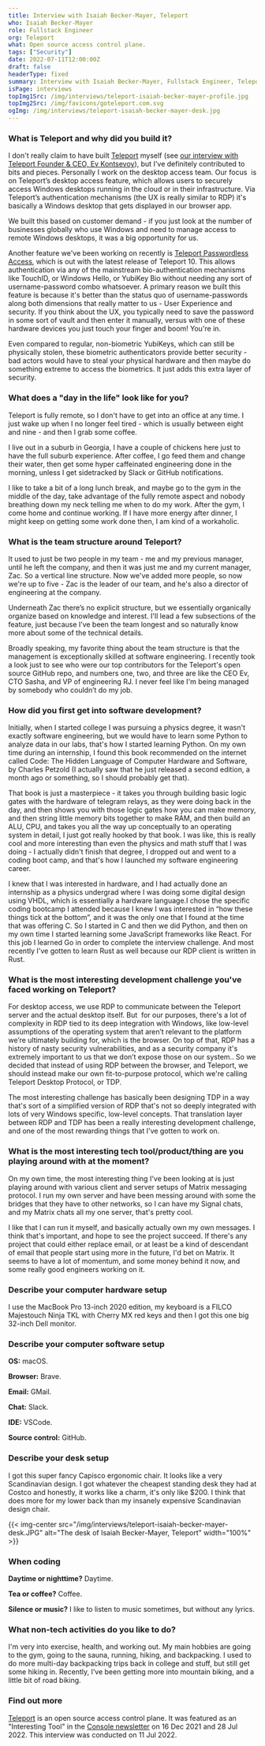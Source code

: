 ```yaml
---
title: Interview with Isaiah Becker-Mayer, Teleport
who: Isaiah Becker-Mayer
role: Fullstack Engineer
org: Teleport
what: Open source access control plane.
tags: ["Security"]
date: 2022-07-11T12:00:00Z
draft: false
headerType: fixed
summary: Interview with Isaiah Becker-Mayer, Fullstack Engineer, Teleport.
isPage: interviews
topImg1Src: /img/interviews/teleport-isaiah-becker-mayer-profile.jpg
topImg2Src: /img/favicons/goteleport.com.svg
ogImg: /img/interviews/teleport-isaiah-becker-mayer-desk.jpg
---
```


### What is Teleport and why did you build it?

I don't really claim to have built [Teleport](https://goteleport.com/) myself
(see [our interview with Teleport Founder & CEO, Ev
Kontsevoy](https://console.dev/interviews/teleport-ev-kontsevoy/)), but I've
definitely contributed to bits and pieces. Personally I work on the desktop
access team. Our focus  is on Teleport’s desktop access feature, which allows
users to securely access Windows desktops running in the cloud or in their
infrastructure. Via Teleport’s authentication mechanisms (the UX is really
similar to RDP) it's basically a Windows desktop that gets displayed in our
browser app.

We built this based on customer demand - if you just look at the number of
businesses globally who use Windows and need to manage access to remote Windows
desktops, it was a big opportunity for us.

Another feature we've been working on recently is [Teleport Passwordless
Access](https://goteleport.com/docs/access-controls/guides/passwordless/), which
is out with the latest release of Teleport 10. This allows authentication via
any of the mainstream bio-authentication mechanisms like TouchID, or Windows
Hello, or YubiKey Bio without needing any sort of username-password combo
whatsoever. A primary reason we built this feature is because it's better than
the status quo of username-passwords along both dimensions that really matter to
us - User Experience and security. If you think about the UX, you typically need
to save the password in some sort of vault and then enter it manually, versus
with one of these hardware devices you just touch your finger and boom! You're
in.

Even compared to regular, non-biometric YubiKeys, which can still be physically
stolen, these biometric authenticators provide better security - bad actors
would have to steal your physical hardware and then maybe do something extreme
to access the biometrics. It just adds this extra layer of security.

### What does a "day in the life" look like for you?

Teleport is fully remote, so I don't have to get into an office at any time. I
just wake up when I no longer feel tired - which is usually between eight and
nine - and then I grab some coffee. 

I live out in a suburb in Georgia, I have a couple of chickens here just to have
the full suburb experience. After coffee, I go feed them and change their water,
then get some hyper caffeinated engineering done in the morning, unless I get
sidetracked by Slack or GitHub notifications. 

I like to take a bit of a long lunch break, and maybe go to the gym in the
middle of the day, take advantage of the fully remote aspect and nobody
breathing down my neck telling me when to do my work. After the gym, I come home
and continue working. If I have more energy after dinner, I might keep on
getting some work done then, I am kind of a workaholic.

### What is the team structure around Teleport?

It used to just be two people in my team - me and my previous manager, until he
left the company, and then it was just me and my current manager, Zac. So a
vertical line structure. Now we've added more people, so now we're up to five -
Zac is the leader of our team, and he's also a director of engineering at the
company. 

Underneath Zac there’s no explicit structure, but we essentially organically
organize based on knowledge and interest. I'll lead a few subsections of the
feature, just because I’ve been the team longest and so naturally know more
about some of the technical details. 

Broadly speaking, my favorite thing about the team structure is that the
management is exceptionally skilled at software engineering. I recently took a
look just to see who were our top contributors for the Teleport's open source
GitHub repo, and numbers one, two, and three are like the CEO Ev, CTO Sasha, and
VP of engineering RJ. I never feel like I'm being managed by somebody who
couldn’t do my job.

### How did you first get into software development?

Initially, when I started college I was pursuing a physics degree, it wasn't
exactly software engineering, but we would have to learn some Python to analyze
data in our labs, that's how I started learning Python. On my own time during an
internship, I found this book recommended on the internet called Code: The
Hidden Language of Computer Hardware and Software, by Charles Petzold (I
actually saw that he just released a second edition, a month ago or something,
so I should probably get that).

That book is just a masterpiece - it takes you through building basic logic
gates with the hardware of telegram relays, as they were doing back in the day,
and then shows you with those logic gates how you can make memory, and then
string little memory bits together to make RAM, and then build an ALU, CPU, and
takes you all the way up conceptually to an operating system in detail, I just
got really hooked by that book. I was like, this is really cool and more
interesting than even the physics and math stuff that I was doing - I actually
didn't finish that degree, I dropped out and went to a coding boot camp, and
that's how I launched my software engineering career.

I knew that I was interested in hardware, and I had actually done an internship
as a physics undergrad where I was doing some digital design using VHDL, which
is essentially a hardware language.I chose the specific coding bootcamp I
attended because I knew I was interested in “how these things tick at the
bottom”, and it was the only one that I found at the time that was offering C.
So I started in C and then we did Python, and then on my own time I started
learning some JavaScript frameworks like React. For this job I learned Go in
order to complete the interview challenge. And most recently I've gotten to
learn Rust as well because our RDP client is written in Rust. 

### What is the most interesting development challenge you've faced working on Teleport?

For desktop access, we use RDP to communicate between the Teleport server and
the actual desktop itself. But  for our purposes, there's a lot of complexity in
RDP tied to its deep integration with Windows, like low-level assumptions of the
operating system that aren’t relevant to the platform we’re ultimately building
for, which is the browser. On top of that, RDP has a history of nasty security
vulnerabilities, and as a security company it's extremely important to us that
we don’t expose those on our system.. So we decided that instead of using RDP
between the browser, and Teleport, we should instead make our own fit-to-purpose
protocol, which we're calling Teleport Desktop Protocol, or TDP.

The most interesting challenge has basically been designing TDP in a way that's
sort of a simplified version of RDP that's not so deeply integrated with lots of
very Windows specific, low-level concepts. That translation layer between RDP
and TDP has been a really interesting development challenge, and one of the most
rewarding things that I've gotten to work on.

### What is the most interesting tech tool/product/thing are you playing around with at the moment?

On my own time, the most interesting thing I've been looking at is just playing
around with various client and server setups of Matrix messaging protocol. I run
my own server and have been messing around with some the bridges that they have
to other networks, so I can have my Signal chats, and my Matrix chats all my one
server, that's pretty cool. 

I like that I can run it myself, and basically actually own my own messages. I
think that's important, and hope to see the project succeed. If there's any
project that could either replace email, or at least be a kind of descendant of
email that people start using more in the future, I'd bet on Matrix. It seems to
have a lot of momentum, and some money behind it now, and some really good
engineers working on it. 

### Describe your computer hardware setup

I use the MacBook Pro 13-inch 2020 edition, my keyboard is a FILCO Majestouch
Ninja TKL with Cherry MX red keys and then I got this one big 32-inch Dell
monitor.

### Describe your computer software setup

**OS:** macOS.

**Browser:** Brave.

**Email:** GMail.  

**Chat:** Slack.  

**IDE:** VSCode.

**Source control:** GitHub.

### Describe your desk setup

I got this super fancy Capisco ergonomic chair. It looks like a very
Scandinavian design. I got whatever the cheapest standing desk they had at
Costco and honestly, it works like a charm, it's only like $200. I think that
does more for my lower back than my insanely expensive Scandinavian design
chair.

{{< img-center src="/img/interviews/teleport-isaiah-becker-mayer-desk.JPG" alt="The desk of Isaiah Becker-Mayer, Teleport" width="100%" >}}

### When coding

**Daytime or nighttime?** Daytime.

**Tea or coffee?** Coffee.

**Silence or music?** I like to listen to music sometimes, but without any
lyrics.

### What non-tech activities do you like to do?

I'm very into exercise, health, and working out. My main hobbies are going to
the gym, going to the sauna, running, hiking, and backpacking. I used to do more
multi-day backpacking trips back in college and stuff, but still get some hiking
in. Recently, I’ve been getting more into mountain biking, and a little bit of
road biking.

### Find out more

[Teleport](https://goteleport.com/) is an open source access control plane. It
was featured as an "Interesting Tool" in the [Console
newsletter](https://console.dev) on 16 Dec 2021 and 28 Jul 2022. This interview
was conducted on 11 Jul 2022.
